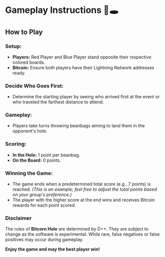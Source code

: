 # Gameplay Instructions 🌽🕳️

## How to Play

### Setup:
- **Players:** Red Player and Blue Player stand opposite their respective colored boards.
- **Bitcoin:** Ensure both players have their Lightning Network addresses ready.

### Decide Who Goes First:
- Determine the starting player by seeing who arrived first at the event or who traveled the farthest distance to attend.

### Gameplay:
- Players take turns throwing beanbags aiming to land them in the opponent's hole.

### Scoring:
- **In the Hole:** 1 point per beanbag.
- **On the Board:** 0 points.

### Winning the Game:
- The game ends when a predetermined total score (e.g., 7 points) is reached. *(This is an example; feel free to adjust the total points based on your group's preference.)*
- The player with the higher score at the end wins and receives Bitcoin rewards for each point scored.

### Disclaimer
The rules of **Bitcorn Hole** are determined by D++. They are subject to change as the software is experimental. While rare, false negatives or false positives may occur during gameplay.

**Enjoy the game and may the best player win!**
